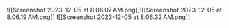![[Screenshot 2023-12-05 at 8.06.07 AM.png]]![[Screenshot 2023-12-05 at 8.06.19 AM.png]]
![[Screenshot 2023-12-05 at 8.06.32 AM.png]]